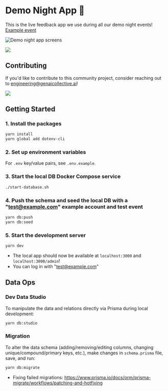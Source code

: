 # Demo Night App 🚀

This is the live feedback app we use during all our demo night events! [Example event](https://lu.ma/demo-night)

![Demo night app screens](https://github.com/GenAICollective/demo-night-app/assets/13221124/17248c6c-8e58-46d5-b941-e1f63387f620)

<a href="https://www.loom.com/share/d1b18cb1b4ff4e99b097d727045442ee">
  <img style="max-width:200px;" src="https://cdn.loom.com/sessions/thumbnails/d1b18cb1b4ff4e99b097d727045442ee-with-play.gif">
</a>
  
## Contributing

If you'd like to contribute to this community project, consider reaching out to <engineering@genaicollective.ai>!

<a href="https://www.loom.com/share/79236c4d42364fbcbcbfa24bc066620c">
  <img style="max-width:200px;" src="https://cdn.loom.com/sessions/thumbnails/79236c4d42364fbcbcbfa24bc066620c-with-play.gif">
</a>

## Getting Started

### 1. Install the packages

```bash
yarn install
yarn global add dotenv-cli
```

### 2. Set up environment variables

For `.env` key/value pairs, see `.env.example`.

### 3. Start the local DB Docker Compose service

```bash
./start-database.sh
```

### 4. Push the schema and seed the local DB with a "<test@example.com>" example account and test event

```bash
yarn db:push
yarn db:seed
```

### 5. Start the development server

```bash
yarn dev
```

- The local app should now be available at `localhost:3000` and `localhost:3000/admin`!
- You can log in with "<test@example.com>"

## Data Ops

### Dev Data Studio

To manipulate the data and relations directly via Prisma during local development:

```bash
yarn db:studio
```

### Migration

To alter the data schema (adding/removing/editing columns, changing unique/compound/primary keys, etc.), make changes in `schema.prisma` file, save, and run:

```bash
yarn db:migrate
```

- Fixing failed migrations:
  <https://www.prisma.io/docs/orm/prisma-migrate/workflows/patching-and-hotfixing>
